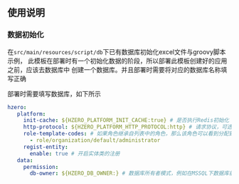 ## 使用说明

### 数据初始化

在`src/main/resources/script/db`下已有数据库初始化excel文件与groovy脚本示例，
此模板在部署时有一个初始化数据的阶段，所以部署此模板创建好的应用之前，应该去数据库中
创建一个数据库。并且部署时需要将对应的数据库名称填写正确


部署时需要填写数据库，如下所示
```yml
hzero:
   platform:
     init-cache: ${HZERO_PLATFORM_INIT_CACHE:true} # 是否执行Redis初始化
     http-protocol: ${HZERO_PLATFORM_HTTP_PROTOCOL:http} # 请求协议，可选值：http，https，用于值集、弹性域、个性化等功能
     role-template-codes: # 如果角色继承自列表中的角色，那么该角色可以看到分配到列表中角色的卡片
       - role/organization/default/administrator
     regist-entity: 
       enable: true # 开启实体类的注册
   data:
     permission:
       db-owner: ${HZERO_DB_OWNER:} # 数据库所有者模式，例如在MSSQL下数据库前缀拼接规则为：db-prefix.db-owner.table-name
```
